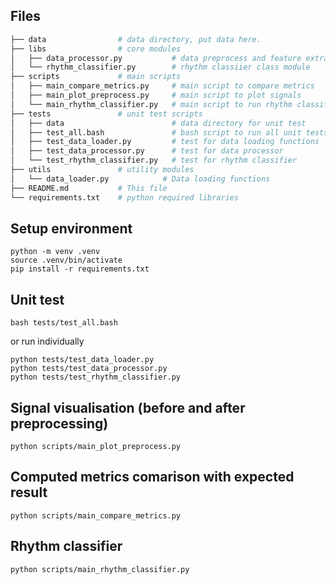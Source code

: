 ## Files

``` bash
├── data                # data directory, put data here.
├── libs                # core modules
│   ├── data_processor.py           # data preprocess and feature extraction
│   └── rhythm_classifier.py        # rhythm classiier class module
├── scripts             # main scripts
│   ├── main_compare_metrics.py     # main script to compare metrics
│   ├── main_plot_preprocess.py     # main script to plot signals
│   └── main_rhythm_classifier.py   # main script to run rhythm classifier
├── tests               # unit test scripts
│   ├── data                        # data directory for unit test
│   ├── test_all.bash               # bash script to run all unit tests
│   ├── test_data_loader.py         # test for data loading functions
│   ├── test_data_processor.py      # test for data processor
│   └── test_rhythm_classifier.py   # test for rhythm classifier
├── utils               # utility modules
│   └── data_loader.py            # Data loading functions
├── README.md           # This file
└── requirements.txt    # python required libraries
```

## Setup environment

``` shell
python -m venv .venv
source .venv/bin/activate
pip install -r requirements.txt
```

## Unit test

``` shell
bash tests/test_all.bash
```
or run individually
```
python tests/test_data_loader.py
python tests/test_data_processor.py
python tests/test_rhythm_classifier.py
```

## Signal visualisation (before and after preprocessing)

``` shell
python scripts/main_plot_preprocess.py
```

## Computed metrics comarison with expected result

``` shell
python scripts/main_compare_metrics.py
```

## Rhythm classifier
``` shell
python scripts/main_rhythm_classifier.py
```
